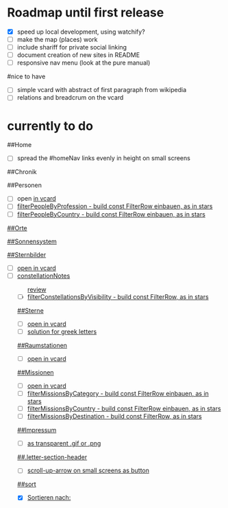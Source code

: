 # Roadmap until first release
- [x] speed up local development, using watchify?
- [ ] make the map (places) work
- [ ] include shariff for private social linking
- [ ] document creation of new sites in README
- [ ] responsive nav menu (look at the pure manual)

#nice to have
- [ ] simple vcard with abstract of first paragraph from wikipedia
- [ ] relations and breadcrum on the vcard

# currently to do

##Home
- [ ] spread the #homeNav links evenly in height on small screens

##Chronik

##Personen
- [ ] open <a href={item.name}> in vcard
- [ ] filterPeopleByProfession - build const FilterRow einbauen, as in stars
- [ ] filterPeopleByCountry - build const FilterRow einbauen, as in stars

##Orte

##Sonnensystem

##Sternbilder
- [ ] open <a href={item.name}> in vcard
- [ ] constellationNotes <ul> review
- [ ] filterConstellationsByVisibility - build const FilterRow, as in stars

##Sterne
- [ ] open <a href={item.name}> in vcard
- [ ] solution for greek letters

##Raumstationen
- [ ] open <a href={item.name}> in vcard

##Missionen
- [ ] open <a href={item.name}> in vcard
- [ ] filterMissionsByCategory - build const FilterRow einbauen, as in stars
- [ ] filterMissionsByCountry - build const FilterRow einbauen, as in stars
- [ ] filterMissionsByDestination - build const FilterRow, as in stars

##Impressum
- [ ] as transparent .gif or .png

##.letter-section-header
- [ ] scroll-up-arrow on small screens as button

##sort
- [x] <label>Sortieren nach:</label>
